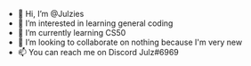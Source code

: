 - 👋 Hi, I’m @Julzies
- 👀 I’m interested in learning general coding
- 🌱 I’m currently learning CS50
- 💞️ I’m looking to collaborate on nothing because I'm very new
- 📫 You can reach me on Discord Julz#6969

<!---
Julzies/Julzies is a ✨ special ✨ repository because its `README.md` (this file) appears on your GitHub profile.
You can click the Preview link to take a look at your changes.
--->

